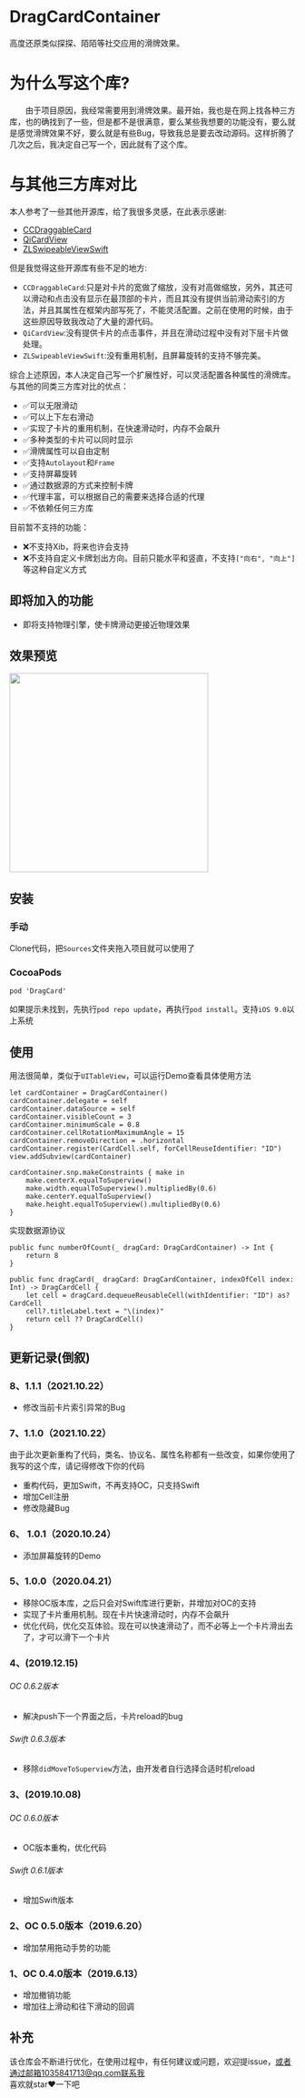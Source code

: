 # DragCardContainer
高度还原类似探探、陌陌等社交应用的滑牌效果。

# 为什么写这个库?
&emsp;&emsp;由于项目原因，我经常需要用到滑牌效果。最开始，我也是在网上找各种三方库，也的确找到了一些，但是都不是很满意，要么某些我想要的功能没有，要么就是感觉滑牌效果不好，要么就是有些Bug，导致我总是要去改动源码。这样折腾了几次之后，我决定自己写一个，因此就有了这个库。

# 与其他三方库对比
本人参考了一些其他开源库，给了我很多灵感，在此表示感谢:

- [CCDraggableCard](https://github.com/liuzechen/CCDraggableCard-Master)
- [QiCardView](https://github.com/QiShare/QiCardView)
- [ZLSwipeableViewSwift](https://github.com/zhxnlai/ZLSwipeableViewSwift)

但是我觉得这些开源库有些不足的地方:
- `CCDraggableCard`:只是对卡片的宽做了缩放，没有对高做缩放，另外，其还可以滑动和点击没有显示在最顶部的卡片，而且其没有提供当前滑动索引的方法，并且其属性在框架内部写死了，不能灵活配置。之前在使用的时候，由于这些原因导致我改动了大量的源代码。
- `QiCardView`:没有提供卡片的点击事件，并且在滑动过程中没有对下层卡片做处理。
- `ZLSwipeableViewSwift`:没有重用机制，且屏幕旋转的支持不够完美。

综合上述原因，本人决定自己写一个扩展性好，可以灵活配置各种属性的滑牌库。
与其他的同类三方库对比的优点：
- ✅可以无限滑动
- ✅可以上下左右滑动
- ✅实现了卡片的重用机制，在快速滑动时，内存不会飙升
- ✅多种类型的卡片可以同时显示
- ✅滑牌属性可以自由定制
- ✅支持`Autolayout`和`Frame`
- ✅支持屏幕旋转
- ✅通过数据源的方式来控制卡牌
- ✅代理丰富，可以根据自己的需要来选择合适的代理
- ✅不依赖任何三方库

目前暂不支持的功能：
- ❌不支持Xib，将来也许会支持
- ❌不支持自定义卡牌划出方向。目前只能水平和竖直，不支持`["向右", "向上"]`等这种自定义方式

## 即将加入的功能
- 即将支持物理引擎，使卡牌滑动更接近物理效果

## 效果预览
<img src="GIF/example.gif" width="350">

## 安装

### 手动
Clone代码，把`Sources`文件夹拖入项目就可以使用了

### CocoaPods

```
pod 'DragCard'
```
如果提示未找到，先执行`pod repo update`，再执行`pod install`。支持`iOS 9.0`以上系统

## 使用
用法很简单，类似于`UITableView`，可以运行Demo查看具体使用方法

```
let cardContainer = DragCardContainer()
cardContainer.delegate = self
cardContainer.dataSource = self
cardContainer.visibleCount = 3
cardContainer.minimumScale = 0.8
cardContainer.cellRotationMaximumAngle = 15
cardContainer.removeDirection = .horizontal
cardContainer.register(CardCell.self, forCellReuseIdentifier: "ID")
view.addSubview(cardContainer)

cardContainer.snp.makeConstraints { make in
    make.centerX.equalToSuperview()
    make.width.equalToSuperview().multipliedBy(0.6)
    make.centerY.equalToSuperview()
    make.height.equalToSuperview().multipliedBy(0.6)
}

```
实现数据源协议
```
public func numberOfCount(_ dragCard: DragCardContainer) -> Int {
    return 8
}

public func dragCard(_ dragCard: DragCardContainer, indexOfCell index: Int) -> DragCardCell {
    let cell = dragCard.dequeueReusableCell(withIdentifier: "ID") as? CardCell
    cell?.titleLabel.text = "\(index)"
    return cell ?? DragCardCell()
}
```


## 更新记录(倒叙)

### 8、1.1.1（2021.10.22）
- 修改当前卡片索引异常的Bug

### 7、1.1.0（2021.10.22）

由于此次更新重构了代码，类名、协议名、属性名称都有一些改变，如果你使用了我写的这个库，请记得修改下你的代码

- 重构代码，更加Swift，不再支持OC，只支持Swift
- 增加Cell注册
- 修改隐藏Bug

### 6、 1.0.1（2020.10.24）
- 添加屏幕旋转的Demo

### 5、1.0.0（2020.04.21）
- 移除OC版本库，之后只会对Swift库进行更新，并增加对OC的支持
- 实现了卡片重用机制。现在卡片快速滑动时，内存不会飙升
- 优化代码，优化交互体验。现在可以快速滑动了，而不必等上一个卡片滑出去了，才可以滑下一个卡片

### 4、(2019.12.15)

###### OC 0.6.2版本
- 解决push下一个界面之后，卡片reload的bug

###### Swift 0.6.3版本
- 移除`didMoveToSuperview`方法，由开发者自行选择合适时机reload

### 3、(2019.10.08)

###### OC 0.6.0版本
- OC版本重构，优化代码

###### Swift 0.6.1版本
- 增加Swift版本

### 2、OC 0.5.0版本（2019.6.20）
- 增加禁用拖动手势的功能

### 1、OC 0.4.0版本（2019.6.13）
- 增加撤销功能
- 增加往上滑动和往下滑动的回调

## 补充
该仓库会不断进行优化，在使用过程中，有任何建议或问题，欢迎提issue，或者通过邮箱1035841713@qq.com联系我<br>
喜欢就star❤️一下吧
